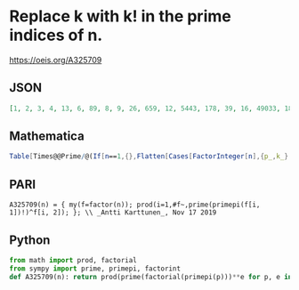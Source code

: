 # Replace k with k\! in the prime indices of n\.
https://oeis.org/A325709
## JSON
```JSON
[1, 2, 3, 4, 13, 6, 89, 8, 9, 26, 659, 12, 5443, 178, 39, 16, 49033, 18, 484037, 52, 267, 1318, 5222429, 24, 169, 10886, 27, 356, 61194647, 78, 774825383, 32, 1977, 98066, 1157, 36, 10552185239, 968074, 16329, 104, 153903050137, 534, 2394322471421, 2636, 117]
```
## Mathematica
```Mathematica
Table[Times@@Prime/@(If[n==1,{},Flatten[Cases[FactorInteger[n],{p_,k_}:>Table[PrimePi[p],{k}]]]]!),{n,20}]
```
## PARI
```PARI
A325709(n) = { my(f=factor(n)); prod(i=1,#f~,prime(primepi(f[i, 1])!)^f[i, 2]); }; \\ _Antti Karttunen_, Nov 17 2019
```
## Python
```Python
from math import prod, factorial
from sympy import prime, primepi, factorint
def A325709(n): return prod(prime(factorial(primepi(p)))**e for p, e in factorint(n).items()) # _Chai Wah Wu_, Dec 26 2022
```
